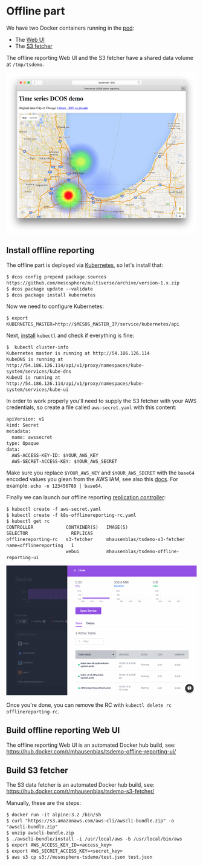 # Offline part

We have two Docker containers running in the [pod](k8s-offlinereporting.yaml):

- The [Web UI](https://hub.docker.com/r/mhausenblas/tsdemo-offline-reporting-ui/) 
- The [S3 fetcher](https://hub.docker.com/r/mhausenblas/tsdemo-s3-fetcher/)

The offline reporting Web UI and the S3 fetcher have a shared data volume at `/tmp/tsdemo`.

![Offline reporting Web UI](../img/offline-reporting.png)

## Install offline reporting

The offline part is deployed via [Kubernetes](https://docs.mesosphere.com/services/kubernetes/), so let's install that:

    $ dcos config prepend package.sources https://github.com/mesosphere/multiverse/archive/version-1.x.zip
    $ dcos package update --validate
    $ dcos package install kubernetes

Now we need to configure Kubernetes:

    $ export KUBERNETES_MASTER=http://$MESOS_MASTER_IP/service/kubernetes/api

Next, [install](https://docs.mesosphere.com/services/kubernetes/#a-namefivealaunch-a-kubernetes-pod-and-service-by-using-kubectl) `kubectl`
and check if everything is fine:

    $  kubectl cluster-info
    Kubernetes master is running at http://54.186.126.114
    KubeDNS is running at http://54.186.126.114/api/v1/proxy/namespaces/kube-system/services/kube-dns
    KubeUI is running at http://54.186.126.114/api/v1/proxy/namespaces/kube-system/services/kube-ui
    
In order to work properly you'll need to supply the S3 fetcher with your AWS credentials, so create a file called `aws-secret.yaml` with this content:

    apiVersion: v1
    kind: Secret
    metadata:
      name: awssecret
    type: Opaque
    data:
      AWS-ACCESS-KEY-ID: $YOUR_AWS_KEY
      AWS-SECRET-ACCESS-KEY: $YOUR_AWS_SECRET

Make sure you replace `$YOUR_AWS_KEY` and `$YOUR_AWS_SECRET` with the `base64` encoded values you glean from the AWS IAM, see also this [docs](http://docs.aws.amazon.com/general/latest/gr/aws-access-keys-best-practices.html). For example: `echo -n 123456789 | base64`.


Finally we can launch our offline reporting [replication controller](http://kubernetes.io/v1.0/docs/user-guide/walkthrough/k8s201.html#replication-controllers):

    $ kubectl create -f aws-secret.yaml
    $ kubectl create -f k8s-offlinereporting-rc.yaml
    $ kubectl get rc
    CONTROLLER            CONTAINER(S)   IMAGE(S)                                  SELECTOR                REPLICAS
    offlinereporting-rc   s3-fetcher     mhausenblas/tsdemo-s3-fetcher             name=offlinereporting   1
                          webui          mhausenblas/tsdemo-offline-reporting-ui

![K8S deployment](../img/k8s-deployment.png)

Once you're done, you can remove the RC with `kubectl delete rc offlinereporting-rc`.


## Build offline reporting Web UI

The offline reporting Web UI is an automated Docker hub build, see: https://hub.docker.com/r/mhausenblas/tsdemo-offline-reporting-ui/

## Build S3 fetcher

The S3 data fetcher is an automated Docker hub build, see: https://hub.docker.com/r/mhausenblas/tsdemo-s3-fetcher/

Manually, these are the steps:

    $ docker run -it alpine:3.2 /bin/sh
    $ curl "https://s3.amazonaws.com/aws-cli/awscli-bundle.zip" -o "awscli-bundle.zip"
    $ unzip awscli-bundle.zip
    $ ./awscli-bundle/install -i /usr/local/aws -b /usr/local/bin/aws
    $ export AWS_ACCESS_KEY_ID=<access_key>
    $ export AWS_SECRET_ACCESS_KEY=<secret_key>
    $ aws s3 cp s3://mesosphere-tsdemo/test.json test.json


